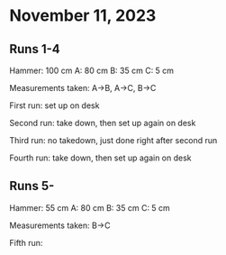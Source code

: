 # November 11, 2023

## Runs 1-4

Hammer: 100 cm
A: 80 cm
B: 35 cm
C: 5 cm

Measurements taken: A->B, A->C, B->C

First run:  set up on desk

Second run: take down, then set up again on desk

Third run: no takedown, just done right after second run

Fourth run: take down, then set up again on desk

## Runs 5-

Hammer: 55 cm
A: 80 cm
B: 35 cm
C: 5 cm

Measurements taken: B->C

Fifth run:
